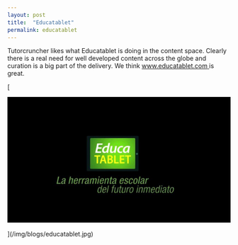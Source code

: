 ```yaml
---
layout: post
title:  "Educatablet"
permalink: educatablet
---
```

Tutorcruncher likes what Educatablet is doing in the content space. Clearly
there is a real need for well developed content across the globe and curation
is a big part of the delivery. We think [ www.educatablet.com
](http://www.educatablet.com) is great.

[

![educatablet](/img/blogs/educatablet.jpg)

](/img/blogs/educatablet.jpg)

